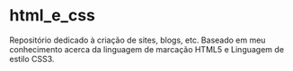# html_e_css
Repositório dedicado à criação de sites, blogs, etc. Baseado em meu conhecimento acerca da linguagem de marcação HTML5 e Linguagem de estilo CSS3.
